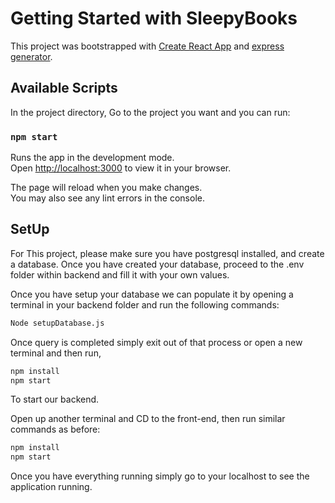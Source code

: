 # Getting Started with SleepyBooks

This project was bootstrapped with [Create React App](https://github.com/facebook/create-react-app) and [express generator](https://expressjs.com/en/starter/generator.html).

## Available Scripts

In the project directory, Go to the project you want and you can run:

### `npm start`

Runs the app in the development mode.\
Open [http://localhost:3000](http://localhost:3000) to view it in your browser.

The page will reload when you make changes.\
You may also see any lint errors in the console.

## SetUp

For This project, please make sure you have postgresql installed, and create a database. Once you have created your database, proceed to the .env folder within backend and fill it with your own values.

Once you have setup your database we can populate it by opening a terminal in your backend folder and run the following commands:

```bash
Node setupDatabase.js
```

Once query is completed simply exit out of that process or open a new terminal and then run,

```bash
npm install
npm start
```

To start our backend.

Open up another terminal and CD to the front-end, then run similar commands as before:

```bash
npm install
npm start
```

Once you have everything running simply go to your localhost to see the application running.
